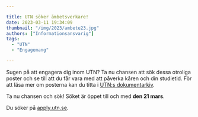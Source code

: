 ```yaml
---

title: UTN söker ämbetsverkare!
date: 2023-03-11 19:34:09
thumbnail: "/img/2023/ambete23.jpg"
authors: ["Informationsansvarig"]
tags: 
  - "UTN"
  - "Engagemang"

---
```

Sugen på att engagera dig inom UTN? Ta nu chansen att sök dessa otroliga poster och se till att du får vara med att påverka kåren och din studietid.
För att läsa mer om posterna kan du titta i [UTN:s dokumentarkiv](https://drive.google.com/.../0B8uSEPFZ2uc7LU11TGVYeFpib00).

Ta nu chansen och sök! Söket är öppet till och med **den 21 mars**. 

Du söker på [apply.utn.se](https://apply.utn.se/).